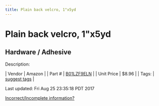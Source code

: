 ```yaml
---
title: Plain back velcro, 1"x5yd
---
```


# Plain back velcro, 1"x5yd
## Hardware / Adhesive
Description: 	 

| Vendor | Amazon | 
| Part # | [B01LZF9ELN](https://www.amazon.com/gp/product/B01LZF9ELN/ref=oh_aui_detailpage_o00_s00?ie=UTF8&psc=1) | 
| Unit Price | $8.96 | 
| Tags: | [suggest tags](https://docs.google.com/forms/d/e/1FAIpQLSeWyY8v3RgOty-MyWmh9U0iivNYN_molChYyS-0U-o-kOAv_g/viewform) | 

Last updated: Fri Aug 25 23:35:18 PDT 2017

 [Incorrect/Incomplete information?](https://docs.google.com/forms/d/e/1FAIpQLSeWyY8v3RgOty-MyWmh9U0iivNYN_molChYyS-0U-o-kOAv_g/viewform)